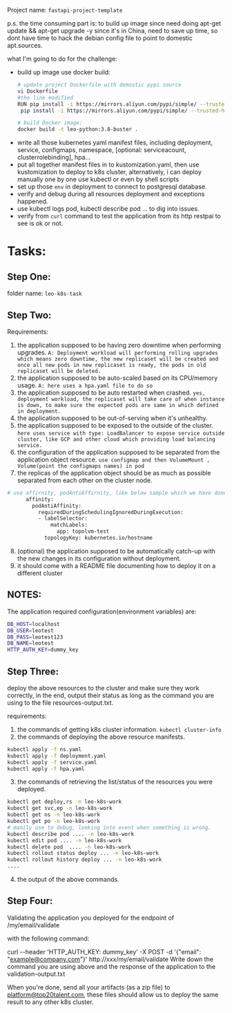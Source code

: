 Project name: `fastapi-project-template`

p.s.
the time consuming part is: to build up image since need doing apt-get update && apt-get upgrade -y since it's in China, need to save up time, so dont have time to hack the debian config file to point to domestic apt.sources.

what I'm going to do for the challenge:
* build up image use docker build:
	```bash
	# update project Dockerfile with demostic pypi source
	vi Dockerfile
	#the line modified
	RUN pip install -i https://mirrors.aliyun.com/pypi/simple/ --trusted-host=mirrors.aliyun.com --upgrade pip \ 
	 pip install -i https://mirrors.aliyun.com/pypi/simple/ --trusted-host=mirrors.aliyun.com pytest psycopg2 cython && pip install poetry && poetry install

	# build Docker image: 
	docker build -t leo-python:3.8-buster .
	```
* write all those kubernetes yaml manifest files, including deployment, service, configmaps, namespace, [optional: serviceacount, clusterrolebinding], hpa... 
* put all together manifest files in to kustomization.yaml, then use kustomization to deploy to k8s cluster, alternatively, i can deploy manually one by one use kubectl or even by shell scripts
* set up those `env` in deployment to connect to postgresql database.
* verify and debug during all resources deployment and exceptions happened.
* use kubectl logs pod, kubectl describe pod ...  to dig into issues. 
* verify from `curl` command to test the application from its http restpai to see is ok or not.

# Tasks:
## Step One:
folder name: `leo-k8s-task`

## Step Two:

Requirements:

1. the application supposed to be having zero downtime when performing upgrades.
`A: Deployment workload will performing rolling upgrades which means zero downtime, the new replicaset will be created and once all new pods in new replicaset is ready, the pods in old replicaset will be deleted.`
2. the application supposed to be auto-scaled based on its CPU/memory usage.
`A: here uses a hpa.yaml file to do so`
3. the application supposed to be auto restarted when crashed.
`yes, deployment workload, the replicaset will take care of when instance is down, to make sure the expected pods are same in which defined in deployment.`
4. the application supposed to be out-of-serving when it's unhealthy.
5. the application supposed to be exposed to the outside of the cluster.
`here uses service with type: LoadBalancer to expose service outside cluster, like GCP and other cloud which providing load balancing service.`
6. the configuration of the application supposed to be separated from the application object resource.
`use configmap and then VolumeMount , Volume(point the configmaps names) in pod`
7. the replicas of the application object should be as much as possible separated from each other on the cluster node.
```bash
# use affirnity, podAntiAffirnity, like below sample which we have done in our project:
      affinity:
        podAntiAffinity:
          requiredDuringSchedulingIgnoredDuringExecution:
          - labelSelector:
              matchLabels:
                app: topolvm-test
            topologyKey: kubernetes.io/hostname
```	    
8. (optional) the application supposed to be automatically catch-up with the new changes in its configuration without deployment.
9. it should come with a README file documenting how to deploy it on a different cluster

## NOTES:
The application required configuration(environment variables) are:
```bash
DB_HOST=localhost
DB_USER=leotest
DB_PASS=leotest123
DB_NAME=leotest
HTTP_AUTH_KEY=dummy_key
```

## Step Three:
deploy the above resources to the cluster and make sure they work correctly, in the end, output their status as long as the command you are using to the file resources-output.txt.

requirements:
1. the commands of getting k8s cluster information.
`kubectl cluster-info`
2. the commands of deploying the above resource manifests.
```bash
kubectl apply -f ns.yaml
kubectl apply -f deployment.yaml
kubectl apply -f service.yaml
kubectl apply -f hpa.yaml
```
3. the commands of retrieving the list/status of the resources you were deployed.
```bash
kubectl get deploy,rs -n leo-k8s-work
kubectl get svc,ep -n leo-k8s-work
kubectl get ns -n leo-k8s-work
kubectl get po -n leo-k8s-work
# manily use to debug, looking into event when something is wrong.
kubectl describe pod .... -n leo-k8s-work
kubectl edit pod .... -n leo-k8s-work
kubectl delete pod  .... -n leo-k8s-work
kubectl rollout status deploy ... -n leo-k8s-work
kubectl rollout history deploy ... -n leo-k8s-work
....

```
4. the output of the above commands.

## Step Four:
Validating the application you deployed for the endpoint of /my/email/validate

with the following command:

curl --header 'HTTP_AUTH_KEY: dummy_key' -X POST -d '{"email": "example@company.com"}' http://xxx/my/email/validate
Write down the command you are using above and the response of the application to the validation-output.txt

When you're done, send all your artifacts (as a zip file) to platform@top20talent.com, these files should allow us to deploy the same result to any other k8s cluster.
